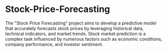 # Stock-Price-Forecasting
The "Stock Price Forecasting" project aims to develop a predictive model that accurately forecasts stock prices by leveraging historical data, technical indicators, and market trends. Stock market prediction is a complex task influenced by numerous factors such as economic conditions, company performance, and investor sentiment. 
